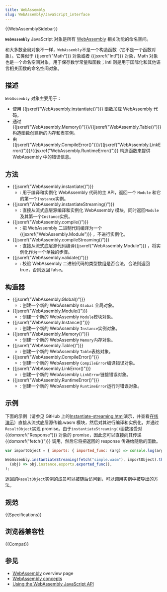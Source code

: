 ```yaml
---
title: WebAssembly
slug: WebAssembly/JavaScript_interface
---
```


{{WebAssemblySidebar}}

**`WebAssembly`** JavaScript 对象是所有 [WebAssembly](/zh-CN/docs/WebAssembly) 相关功能的命名空间。

和大多数全局对象不一样，`WebAssembly`不是一个构造函数（它不是一个函数对象）。它类似于 {{jsxref("Math")}} 对象或者 {{jsxref("Intl")}} 对象，Math 对象也是一个命名空间对象，用于保存数学常量和函数；Intl 则是用于国际化和其他语言相关函数的命名空间对象。

## 描述

`WebAssembly` 对象主要用于：

- 使用 {{jsxref("WebAssembly.instantiate()")}} 函数加载 WebAssembly 代码。
- 通过 {{jsxref("WebAssembly.Memory()")}}/{{jsxref("WebAssembly.Table()")}} 构造函数创建新的内存和表实例。
- 由 {{jsxref("WebAssembly.CompileError()")}}/{{jsxref("WebAssembly.LinkError()")}}/{{jsxref("WebAssembly.RuntimeError()")}} 构造函数来提供 WebAssembly 中的错误信息。

## 方法

- {{jsxref("WebAssembly.instantiate()")}}
  - : 用于编译和实例化 WebAssembly 代码的主 API，返回一个 `Module` 和它的第一个`Instance`实例。
- {{jsxref("WebAssembly.instantiateStreaming()")}}
  - : 直接从流式底层源编译和实例化 WebAssembly 模块，同时返回`Module`及其第一个`Instance`实例。
- {{jsxref("WebAssembly.compile()")}}
  - : 把 WebAssembly 二进制代码编译为一个 {{jsxref("WebAssembly.Module")}} ，不进行实例化。
- {{jsxref("WebAssembly.compileStreaming()")}}
  - : 直接从流式底层源代码编译{{jsxref("WebAssembly.Module")}} ，将实例化作为一个单独的步骤。
- {{jsxref("WebAssembly.validate()")}}
  - : 校验 WebAssembly 二进制代码的类型数组是否合法，合法则返回 true，否则返回 false。

## 构造器

- {{jsxref("WebAssembly.Global()")}}
  - : 创建一个新的 WebAssembly `Global` 全局对象。
- {{jsxref("WebAssembly.Module()")}}
  - : 创建一个新的 WebAssembly `Module`模块对象。
- {{jsxref("WebAssembly.Instance()")}}
  - : 创建一个新的 WebAssembly `Instance`实例对象。
- {{jsxref("WebAssembly.Memory()")}}
  - : 创建一个新的 WebAssembly `Memory`内存对象。
- {{jsxref("WebAssembly.Table()")}}
  - : 创建一个新的 WebAssembly `Table`表格对象。
- {{jsxref("WebAssembly.CompileError()")}}
  - : 创建一个新的 WebAssembly `CompileError`编译错误对象。
- {{jsxref("WebAssembly.LinkError()")}}
  - : 创建一个新的 WebAssembly `LinkError`链接错误对象。
- {{jsxref("WebAssembly.RuntimeError()")}}
  - : 创建一个新的 WebAssembly `RuntimeError`运行时错误对象。

## 示例

下面的示例（请参见 GitHub 上的[Instantiate-streaming.html](https://github.com/mdn/webassembly-examples/blob/master/js-api-examples/instantiate-streaming.html)演示，并查看[在线演示](https://mdn.github.io/webassembly-examples/js-api-examples/instantiate-streaming.html)）直接从流式底层源传输.wasm 模块，然后对其进行编译和实例化，并通过`ResultObject`实现 promise。由于`instantiateStreaming()`函数接受对 {{domxref("Response")}} 对象的 promise，因此您可以直接向其传递 {{domxref("fetch()")}} 调用，然后它将把返回的 response 传递给随后的函数。

```js
var importObject = { imports: { imported_func: (arg) => console.log(arg) } };

WebAssembly.instantiateStreaming(fetch("simple.wasm"), importObject).then(
  (obj) => obj.instance.exports.exported_func(),
);
```

返回的`ResultObject`实例的成员可以被随后访问到，可以调用实例中被导出的方法。

## 规范

{{Specifications}}

## 浏览器兼容性

{{Compat}}

## 参见

- [WebAssembly](/zh-CN/docs/WebAssembly) overview page
- [WebAssembly concepts](/zh-CN/docs/WebAssembly/Concepts)
- [Using the WebAssembly JavaScript API](/zh-CN/docs/WebAssembly/Using_the_JavaScript_API)
